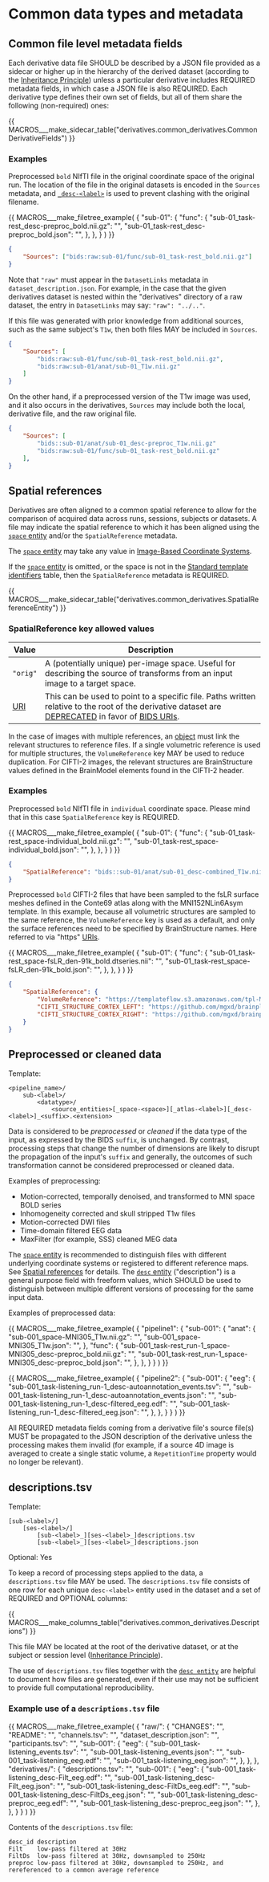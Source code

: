 # Common data types and metadata

## Common file level metadata fields

Each derivative data file SHOULD be described by a JSON file provided as a sidecar
or higher up in the hierarchy of the derived dataset (according to the
[Inheritance Principle](../common-principles.md#the-inheritance-principle))
unless a particular derivative includes REQUIRED metadata fields, in which case a
JSON file is also REQUIRED.
Each derivative type defines their own set of fields, but all of them
share the following (non-required) ones:

<!-- This block generates a metadata table.
These tables are defined in
  src/schema/rules/sidecars
The definitions of the fields specified in these tables may be found in
  src/schema/objects/metadata.yaml
A guide for using macros can be found at
 https://github.com/bids-standard/bids-specification/blob/master/macros_doc.md
-->
{{ MACROS___make_sidecar_table("derivatives.common_derivatives.CommonDerivativeFields") }}

### Examples

Preprocessed `bold` NIfTI file in the original coordinate space of the original run.
The location of the file in the original datasets is encoded in the `Sources` metadata,
and [`_desc-<label>`](../appendices/entities.md#desc)
is used to prevent clashing with the original filename.

<!-- This block generates a file tree.
A guide for using macros can be found at
 https://github.com/bids-standard/bids-specification/blob/master/macros_doc.md
-->
{{ MACROS___make_filetree_example(
   {
   "sub-01": {
      "func": {
        "sub-01_task-rest_desc-preproc_bold.nii.gz": "",
        "sub-01_task-rest_desc-preproc_bold.json": "",
         },
      },
   }
) }}

```JSON
{
    "Sources": ["bids:raw:sub-01/func/sub-01_task-rest_bold.nii.gz"]
}
```

Note that `"raw"` must appear in the `DatasetLinks` metadata in
`dataset_description.json`.
For example, in the case that the given derivatives dataset is nested within the
"derivatives" directory of a raw dataset, the entry in `DatasetLinks` may say:
`"raw": "../.."`.

If this file was generated with prior knowledge from additional sources,
such as the same subject's `T1w`,
then both files MAY be included in `Sources`.

```JSON
{
    "Sources": [
        "bids:raw:sub-01/func/sub-01_task-rest_bold.nii.gz",
        "bids:raw:sub-01/anat/sub-01_T1w.nii.gz"
    ]
}
```

On the other hand, if a preprocessed version of the T1w image was used, and it also
occurs in the derivatives, `Sources` may include both the local, derivative file,
and the raw original file.

```JSON
{
    "Sources": [
        "bids::sub-01/anat/sub-01_desc-preproc_T1w.nii.gz"
        "bids:raw:sub-01/func/sub-01_task-rest_bold.nii.gz"
    ],
}
```

## Spatial references

Derivatives are often aligned to a common spatial reference to allow for the
comparison of acquired data across runs, sessions, subjects or datasets.
A file may indicate the spatial reference to which it has been aligned using the
[`space` entity](../appendices/entities.md#space) and/or the `SpatialReference` metadata.

The [`space` entity](../appendices/entities.md#space) may take any value in
[Image-Based Coordinate Systems][coordsys].

If the [`space` entity](../appendices/entities.md#space) is omitted,
or the space is not in the [Standard template identifiers][templates] table,
then the `SpatialReference` metadata is REQUIRED.

<!-- This block generates a metadata table.
These tables are defined in
  src/schema/rules/sidecars
The definitions of the fields specified in these tables may be found in
  src/schema/objects/metadata.yaml
A guide for using macros can be found at
 https://github.com/bids-standard/bids-specification/blob/master/macros_doc.md
-->
{{ MACROS___make_sidecar_table("derivatives.common_derivatives.SpatialReferenceEntity") }}

### SpatialReference key allowed values

| **Value** | **Description**                                                                                                                                          |
| --------- | -------------------------------------------------------------------------------------------------------------------------------------------------------- |
| `"orig"`  | A (potentially unique) per-image space. Useful for describing the source of transforms from an input image to a target space.                            |
| [URI][]   | This can be used to point to a specific file. Paths written relative to the root of the derivative dataset are [DEPRECATED][] in favor of [BIDS URIs][]. |

In the case of images with multiple references, an [object][] must link the relevant structures to reference files.
If a single volumetric reference is used for multiple structures, the `VolumeReference` key MAY be used to reduce duplication.
For CIFTI-2 images, the relevant structures are BrainStructure values defined in the BrainModel elements found in the CIFTI-2 header.

### Examples

Preprocessed `bold` NIfTI file in `individual` coordinate space. Please mind
that in this case `SpatialReference` key is REQUIRED.

<!-- This block generates a file tree.
A guide for using macros can be found at
 https://github.com/bids-standard/bids-specification/blob/master/macros_doc.md
-->
{{ MACROS___make_filetree_example(
   {
   "sub-01": {
      "func": {
        "sub-01_task-rest_space-individual_bold.nii.gz": "",
        "sub-01_task-rest_space-individual_bold.json": "",
         },
      },
   }
) }}

```JSON
{
    "SpatialReference": "bids::sub-01/anat/sub-01_desc-combined_T1w.nii.gz"
}
```

Preprocessed `bold` CIFTI-2 files that have been sampled to the fsLR surface
meshes defined in the Conte69 atlas along with the MNI152NLin6Asym template.
In this example, because all volumetric structures are sampled to the same
reference, the `VolumeReference` key is used as a default, and only the
surface references need to be specified by BrainStructure names.
Here referred to via "https" [URIs][].

<!-- This block generates a file tree.
A guide for using macros can be found at
 https://github.com/bids-standard/bids-specification/blob/master/macros_doc.md
-->
{{ MACROS___make_filetree_example(
   {
   "sub-01": {
      "func": {
        "sub-01_task-rest_space-fsLR_den-91k_bold.dtseries.nii": "",
        "sub-01_task-rest_space-fsLR_den-91k_bold.json": "",
         },
      },
   }
) }}

```JSON
{
    "SpatialReference": {
        "VolumeReference": "https://templateflow.s3.amazonaws.com/tpl-MNI152NLin6Asym_res-02_T1w.nii.gz",
        "CIFTI_STRUCTURE_CORTEX_LEFT": "https://github.com/mgxd/brainplot/raw/master/brainplot/Conte69_Atlas/Conte69.L.midthickness.32k_fs_LR.surf.gii",
        "CIFTI_STRUCTURE_CORTEX_RIGHT": "https://github.com/mgxd/brainplot/raw/master/brainplot/Conte69_Atlas/Conte69.R.midthickness.32k_fs_LR.surf.gii"
    }
}
```

## Preprocessed or cleaned data

Template:

```Text
<pipeline_name>/
    sub-<label>/
        <datatype>/
            <source_entities>[_space-<space>][_atlas-<label>][_desc-<label>]_<suffix>.<extension>
```

Data is considered to be *preprocessed* or *cleaned* if the data type of the input,
as expressed by the BIDS `suffix`, is unchanged.
By contrast, processing steps that change the number of dimensions are likely to disrupt
the propagation of the input's `suffix` and generally, the outcomes of such transformation
cannot be considered preprocessed or cleaned data.

Examples of preprocessing:

-   Motion-corrected, temporally denoised, and transformed to MNI space BOLD series
-   Inhomogeneity corrected and skull stripped T1w files
-   Motion-corrected DWI files
-   Time-domain filtered EEG data
-   MaxFilter (for example, SSS) cleaned MEG data

The [`space` entity](../appendices/entities.md#space)
is recommended to distinguish files with different underlying
coordinate systems or registered to different reference maps.
See [Spatial references](#spatial-references) for details.
The [`desc` entity](../appendices/entities.md#desc) ("description")
is a general purpose field with freeform values,
which SHOULD be used to distinguish between multiple different versions of
processing for the same input data.

Examples of preprocessed data:

<!-- This block generates a file tree.
A guide for using macros can be found at
 https://github.com/bids-standard/bids-specification/blob/master/macros_doc.md
-->
{{ MACROS___make_filetree_example(
   {
    "pipeline1": {
        "sub-001": {
            "anat": {
                "sub-001_space-MNI305_T1w.nii.gz": "",
                "sub-001_space-MNI305_T1w.json": "",
                },
            "func": {
                "sub-001_task-rest_run-1_space-MNI305_desc-preproc_bold.nii.gz": "",
                "sub-001_task-rest_run-1_space-MNI305_desc-preproc_bold.json": "",
                },
            },
        }
   }
) }}

<!-- This block generates a file tree.
A guide for using macros can be found at
 https://github.com/bids-standard/bids-specification/blob/master/macros_doc.md
-->
{{ MACROS___make_filetree_example(
   {
    "pipeline2": {
        "sub-001": {
            "eeg": {
                "sub-001_task-listening_run-1_desc-autoannotation_events.tsv": "",
                "sub-001_task-listening_run-1_desc-autoannotation_events.json": "",
                "sub-001_task-listening_run-1_desc-filtered_eeg.edf": "",
                "sub-001_task-listening_run-1_desc-filtered_eeg.json": "",
                },
            },
        }
   }
) }}

All REQUIRED metadata fields coming from a derivative file's source file(s) MUST
be propagated to the JSON description of the derivative unless the processing
makes them invalid (for example, if a source 4D image is averaged to create a single
static volume, a `RepetitionTime` property would no longer be relevant).

## descriptions.tsv

Template:

```Text
[sub-<label>/]
    [ses-<label>/]
        [sub-<label>_][ses-<label>_]descriptions.tsv
        [sub-<label>_][ses-<label>_]descriptions.json
```

Optional: Yes

To keep a record of processing steps applied to the data, a `descriptions.tsv` file MAY be used.
The `descriptions.tsv` file consists of one row for each unique `desc-<label>`
entity used in the dataset and a set of REQUIRED and OPTIONAL columns:

<!-- This block generates a columns table.
The definitions of these fields can be found in
  src/schema/rules/tabular_data/*.yaml
and a guide for using macros can be found at
 https://github.com/bids-standard/bids-specification/blob/master/macros_doc.md
-->
{{ MACROS___make_columns_table("derivatives.common_derivatives.Descriptions") }}

This file MAY be located at the root of the derivative dataset,
or at the subject or session level
([Inheritance Principle](../common-principles.md#the-inheritance-principle)).

The use of `descriptions.tsv` files together with the [`desc entity`](../appendices/entities.md#desc)
are helpful to document how files are generated, even if their use may not be sufficient
to provide full computational reproducibility.

### Example use of a `descriptions.tsv` file

<!-- This block generates a file tree.
A guide for using macros can be found at
 https://github.com/bids-standard/bids-specification/blob/master/macros_doc.md
-->
{{ MACROS___make_filetree_example(
    {
    "raw/": {
        "CHANGES": "",
        "README": "",
        "channels.tsv": "",
        "dataset_description.json": "",
        "participants.tsv": "",
            "sub-001": {
                "eeg": {
                    "sub-001_task-listening_events.tsv": "",
                    "sub-001_task-listening_events.json": "",
                    "sub-001_task-listening_eeg.edf": "",
                    "sub-001_task-listening_eeg.json": "",
                    },
                },
            },
    "derivatives/": {
        "descriptions.tsv": "",
        "sub-001": {
            "eeg": {
                "sub-001_task-listening_desc-Filt_eeg.edf": "",
                "sub-001_task-listening_desc-Filt_eeg.json": "",
                "sub-001_task-listening_desc-FiltDs_eeg.edf": "",
                "sub-001_task-listening_desc-FiltDs_eeg.json": "",
                "sub-001_task-listening_desc-preproc_eeg.edf": "",
                "sub-001_task-listening_desc-preproc_eeg.json": "",
                },
            },
        }
    }
) }}

Contents of the `descriptions.tsv` file:

```tsv
desc_id	description
Filt	low-pass filtered at 30Hz
FiltDs	low-pass filtered at 30Hz, downsampled to 250Hz
preproc	low-pass filtered at 30Hz, downsampled to 250Hz, and rereferenced to a common average reference
```

<!-- Link Definitions -->

[coordsys]: ../appendices/coordinate-systems.md#image-based-coordinate-systems

[templates]: ../appendices/coordinate-systems.md#standard-template-identifiers

[object]: https://www.json.org/json-en.html

[bids uris]: ../common-principles.md#bids-uri

[deprecated]: ../common-principles.md#definitions

[uris]: ../common-principles.md#uniform-resource-indicator

[uri]: ../common-principles.md#uniform-resource-indicator
